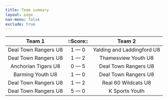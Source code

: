 ```yaml
---
title: Team summary
layout: page
nav-menu: false
exclude: true
---
```




|        Team 1        |  ::Score::  |           Team 2           |
|:--------------------:|:-----------:|:--------------------------:|
| Deal Town Rangers U8 | 1 &mdash; 0 | Yalding and Laddingford U8 |
| Deal Town Rangers U8 | 1 &mdash; 2 |    Thamesview Youth U8     |
| Anchorian Tigers U8  | 0 &mdash; 5 |    Deal Town Rangers U8    |
|   Barming Youth U8   | 1 &mdash; 0 |    Deal Town Rangers U8    |
| Deal Town Rangers U8 | 1 &mdash; 2 |    Real 60 Wildcats U8     |
| Deal Town Rangers U8 | 5 &mdash; 0 |       K Sports Youth       |

 <br /><br /><br />